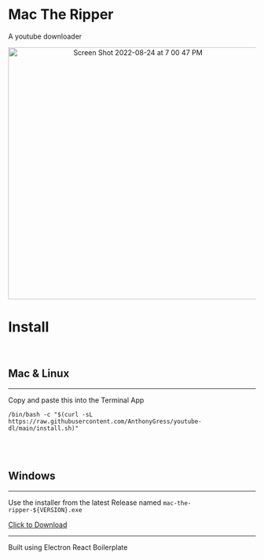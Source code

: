 # Mac The Ripper
A youtube downloader

<div align="center"><img width="512" alt="Screen Shot 2022-08-24 at 7 00 47 PM" src="https://user-images.githubusercontent.com/70029654/186538440-18df18a2-afd4-42f5-8dc9-c55864306545.png"></div>


# Install

<br>

## Mac & Linux

<hr>

Copy and paste this into the Terminal App

`/bin/bash -c "$(curl -sL https://raw.githubusercontent.com/AnthonyGress/youtube-dl/main/install.sh)"`

<br><br>

## Windows

<hr>

Use the installer from the latest Release named `mac-the-ripper-${VERSION}.exe`

[Click to Download](https://github.com/AnthonyGress/mac-the-ripper/releases/latest/)

<hr>

Built using Electron React Boilerplate
